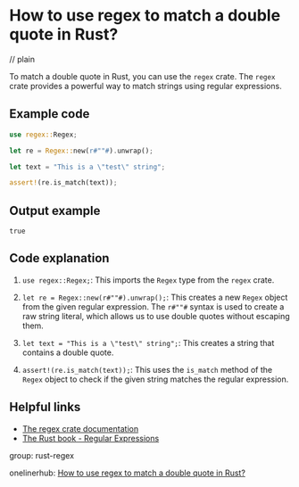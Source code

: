# How to use regex to match a double quote in Rust?
// plain

To match a double quote in Rust, you can use the `regex` crate. The `regex` crate provides a powerful way to match strings using regular expressions.

## Example code

```rust
use regex::Regex;

let re = Regex::new(r#""#).unwrap();

let text = "This is a \"test\" string";

assert!(re.is_match(text));
```

## Output example

```
true
```

## Code explanation


1. `use regex::Regex;`: This imports the `Regex` type from the `regex` crate.

2. `let re = Regex::new(r#""#).unwrap();`: This creates a new `Regex` object from the given regular expression. The `r#""#` syntax is used to create a raw string literal, which allows us to use double quotes without escaping them.

3. `let text = "This is a \"test\" string";`: This creates a string that contains a double quote.

4. `assert!(re.is_match(text));`: This uses the `is_match` method of the `Regex` object to check if the given string matches the regular expression.

## Helpful links

- [The regex crate documentation](https://docs.rs/regex/1.3.9/regex/)
- [The Rust book - Regular Expressions](https://doc.rust-lang.org/book/ch19-05-advanced-regular-expressions.html)

group: rust-regex

onelinerhub: [How to use regex to match a double quote in Rust?](https://onelinerhub.com/rust/how-to-use-regex-to-match-a-double-quote-in-rust)
